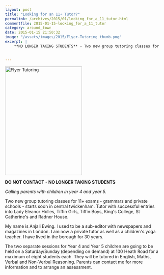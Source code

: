```yaml
---
layout: post
title: "Looking for an 11+ Tutor?"
permalink: /archives/2015/01/looking_for_a_11_tutor.html
commentfile: 2015-01-15-looking_for_a_11_tutor
category: around_town
date: 2015-01-15 21:50:32
image: "/assets/images/2015/Flyer-Tutoring_thumb.png"
excerpt: |
    **NO LONGER TAKING STUDENTS** - Two new group tutoring classes for 11+ exams - grammars and private schools - starts soon in central twickenham. Tutor with successful entries into Lady Eleanor Holles, Tiffin Girls, Tiffin Boys, King's College, St Catherine's and Radnor House.
    

---
```


<a href="/assets/images/2015/Flyer-Tutoring.png" title="See larger version of - Flyer Tutoring"><img src="/assets/images/2015/Flyer-Tutoring_thumb.png" width="250" height="354" alt="Flyer Tutoring" class="photo right" /></a>

**DO NOT CONTACT - NO LONGER TAKING STUDENTS**

*Calling parents with children in year 4 and year 5.*

Two new group tutoring classes for 11+ exams - grammars and private schools - starts soon in central twickenham. Tutor with successful entries into Lady Eleanor Holles, Tiffin Girls, Tiffin Boys, King's College, St Catherine's and Radnor House.

My name is Anjali Ewing. I used to be a sub-editor with newspapers and magazines in London. I am now a private tutor as well as a children's yoga teacher. I have lived in the borough for 30 years.

The two separate sessions for Year 4 and Year 5 children are going to be held on a Saturday/Sunday (depending on demand) at 100 Heath Road for a maximum of eight students each. They will be tutored in English, Maths, Verbal and Non-Verbal Reasoning. Parents can contact me for more information and to arrange an assessment.

